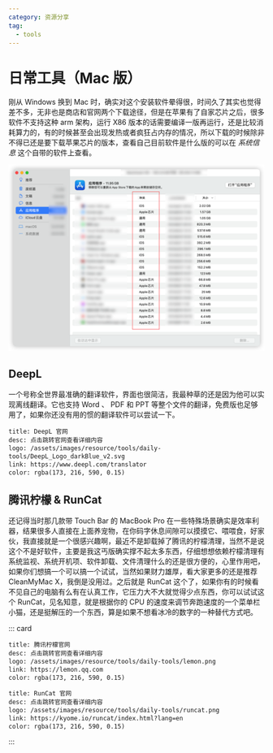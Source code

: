 ```yaml
---
category: 资源分享
tag: 
  - tools
---
```

# 日常工具（Mac 版）
刚从 Windows 换到 Mac 时，确实对这个安装软件晕得很，时间久了其实也觉得差不多，无非也是商店和官网两个下载途径，但是在苹果有了自家芯片之后，很多软件不支持这种 arm 架构，运行 X86 版本的话需要编译一版再运行，还是比较消耗算力的，有的时候甚至会出现发热或者疯狂占内存的情况，所以下载的时候除非不得已还是要下载苹果芯片的版本，查看自己目前软件是什么版的可以在 _系统信息_ 这个自带的软件上查看。

![软件版本](/assets/images/resource/tools/daily-tools/system-info.png "版本信息")

## DeepL
一个号称全世界最准确的翻译软件，界面也很简洁，我最种草的还是因为他可以实现离线翻译。它也支持 Word 、 PDF 和 PPT 等整个文件的翻译，免费版也足够用了，如果你还没有用的惯的翻译软件可以尝试一下。

```card
title: DeepL 官网
desc: 点击跳转官网查看详细内容
logo: /assets/images/resource/tools/daily-tools/DeepL_Logo_darkBlue_v2.svg
link: https://www.deepl.com/translator
color: rgba(173, 216, 590, 0.15)
```

## 腾讯柠檬 & RunCat
还记得当时那几款带 Touch Bar 的 MacBook Pro 在一些特殊场景确实是效率利器，结果很多人直接在上面养宠物，在你码字休息间隙可以摸摸它、喂喂食，好家伙，我直接就是一个很感兴趣啊，最近不是卸载掉了腾讯的柠檬清理，当然不是说这个不是好软件，主要是我这丐版确实撑不起太多东西，仔细想想依赖柠檬清理有系统监视、系统开机项、软件卸载、文件清理什么的还是很方便的，心里作用吧，如果你们想搞一个可以搞一个试试，当然如果财力雄厚，看大家更多的还是推荐 CleanMyMac X，我倒是没用过。之后就是 RunCat 这个了，如果你有的时候看不见自己的电脑有么有在认真工作，它压力大不大就觉得少点东西，你可以试试这个 RunCat，见名知意，就是根据你的 CPU 的速度来调节奔跑速度的一个菜单栏小猫，还是挺解压的一个东西，算是如果不想看冰冷的数字的一种替代方式吧。

::: card
```card
title: 腾讯柠檬官网
desc: 点击跳转官网查看详细内容
logo: /assets/images/resource/tools/daily-tools/lemon.png
link: https://lemon.qq.com
color: rgba(173, 216, 590, 0.15)
```
```card
title: RunCat 官网
desc: 点击跳转官网查看详细内容
logo: /assets/images/resource/tools/daily-tools/runcat.png
link: https://kyome.io/runcat/index.html?lang=en
color: rgba(173, 216, 590, 0.15)
```
:::
